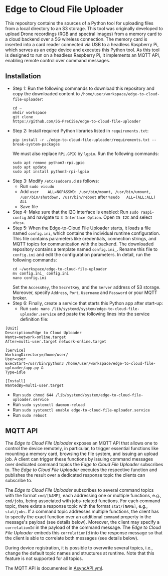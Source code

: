 # Edge to Cloud File Uploader
This repository contains the sources of a Python tool for uploading files from a local directory to an S3 storage.
This tool was originally developed to upload Drone recordings (RGB and spectral images) from a memory card to a cloud backend over a 5G wireless connection.
The memory card is inserted into a card reader connected via USB to a headless Raspberry Pi, which serves as an edge device and executes this Python tool.
As this tool is designed to run on a headless Raspberry Pi, it implements an MQTT API, enabling remote control over command messages.

## Installation
* Step 1: Run the following commands to download this repository and copy the downloaded content to ```/home/user/workspace/edge-to-cloud-file-uploader```:
  ```
  cd ~
  mkdir workspace
  git clone
  https://github.com/5G-PreCiSe/edge-to-cloud-file-uploader
  ```
* Step 2: Install required Python libraries listed in ```requirements.txt```:
  ```
  pip install -r ./edge-to-cloud-file-uploader/requirements.txt --break-system-packages
  ```
  We must also replace ```RPi.GPIO``` by ```lgpio```. Run the following commands:
  ```
  sudo apt remove python3-rpi.gpio
  sudo apt update
  sudo apt install python3-rpi-lgpio
  ```
* Step 3: Modify ```/etc/sudoers.d``` as follows:
  - Run ```sudo visudo```
  - Add ```user    ALL=NOPASSWD: /usr/bin/mount, /usr/bin/umount, /usr/bin/shutdown, /usr/bin/reboot``` after ```%sudo   ALL=(ALL:ALL) ALL```
  - Save file
* Step 4: Make sure that the I2C interface is enabled: Run ```sudo raspi-config``` and navigate to ```3 Interface Option```. Open ```I5 I2C``` and select ```<Yes>```.
* Step 5: When the Edge-to-Cloud File Uploader starts, it loads a file named ```config.ini```, which contains the individual runtime configuration. This file contains parameters like credentials, connection strings, and MQTT topics for communication with the backend. The downloaded repository contains a template named ```config.ini_```. Rename this file to ```config.ini``` and edit the configuration parameters. In detail, run the following commands:
  ```
  cd ~/workspace/edge-to-cloud-file-uploader
  mv config.ini_ config.ini
  nano config.ini
  ```
  Set the ```AccessKey```, the ```SecretKey```, and the ```Server``` address of S3 storage. Moreover, specify ```Address```, ```Port```, ```Username``` and ```Password``` or your MQTT broker.
* Step 6: Finally, create a service that starts this Python app after start-up:
  - Run ```sudo nano /lib/systemd/system/edge-to-cloud-file-uploader.service``` and paste the following lines into the service definition file:
```
[Unit]
Description=Edge to Cloud Uploader
Wants=network-online.target
After=multi-user.target network-online.target

[Service]
WorkingDirectory=/home/user/
User=user
ExecStart=/usr/bin/python3 /home/user/workspace/edge-to-cloud-file-uploader/app.py &
Type=idle

[Install]
WantedBy=multi-user.target
``` 
  - Run ```sudo chmod 644 /lib/systemd/system/edge-to-cloud-file-uploader.service```
  - Run ```sudo systemctl daemon-reload```
  - Run ```sudo systemctl enable edge-to-cloud-file-uploader.service```
  - Run ```sudo reboot```
  
## MQTT API
The *Edge to Cloud File Uploader* exposes an MQTT API that allows one to control the device remotely, in particular, to trigger essential functions like mounting a memory card, browsing the file system, and issuing an upload job.
A client can trigger these functions by issuing command messages over dedicated command topics the *Edge to Cloud File Uploader* subscribes to. The *Edge to Cloud File Uploader* executes the respective function and publishes the result over a dedicated response topic the clients can subscribe to.

The *Edge to Cloud File Uploader* subscribes to several command topics with the format `cmd/[NAME]`, each addressing one or multiple functions, e.g., `cmd/jobs`, being associated with jobs-related functions. For each command topic, there exists a response topic with the format `stat/[NAME]`, e.g., `stat/jobs`.
If a command topic addresses multiple functions, the client has to specify the exact function over an additional `command` property in the message's payload (see details below). Moreover, the client may specify a `correlationId` in the payload of the command message. The *Edge to Cloud File Uploader* embeds this `correlationId` into the response message so that the client is able to correlate both messages (see details below). 

During device registration, it is possible to overwrite several topics, i.e., change the default topic names and structures at runtime. Note that this feature is not supported for all topics.

The MQTT API is documented in [AsyncAPI.yml](https://github.com/5G-PreCiSe/edge-to-cloud-file-uploader/blob/main/AsyncAPI.yml).








 




